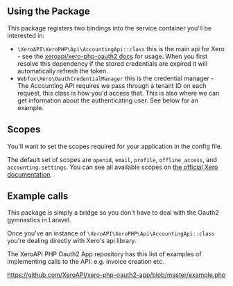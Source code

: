 ## Using the Package

This package registers two bindings into the service container you'll be interested in:

* `\XeroAPI\XeroPHP\Api\AccountingApi::class` this is the main api for Xero - see the [xeroapi/xero-php-oauth2 docs](https://github.com/XeroAPI/xero-php-oauth2/tree/master/docs) for usage.
  When you first resolve this dependency if the stored credentials are expired it will automatically refresh the token.
* `Webfox\Xero\OauthCredentialManager` this is the credential manager - The Accounting API requires we pass through a tenant ID on each request, this class is how you'd access that.
  This is also where we can get information about the authenticating user. See below for an example.

## Scopes

You'll want to set the scopes required for your application in the config file.

The default set of scopes are  `openid`, `email`, `profile`, `offline_access`, and `accounting.settings`.
You can see all available scopes on [the official Xero documentation](https://developer.xero.com/documentation/oauth2/scopes).

## Example calls

This package is simply a bridge so you don't have to deal with the Oauth2 gymnastics in Laravel.

Once you've an instance of `\XeroAPI\XeroPHP\Api\AccountingApi::class` you're dealing directly with Xero's api library.

The XeroAPI PHP Oauth2 App repository has this list of examples of implementing calls to the API: e.g. invoice creation etc.

<https://github.com/XeroAPI/xero-php-oauth2-app/blob/master/example.php>
